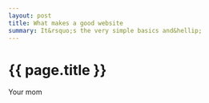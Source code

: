 ```yaml
---
layout: post
title: What makes a good website
summary: It&rsquo;s the very simple basics and&hellip;
---
```

<h1>{{ page.title }}</h1>

Your mom